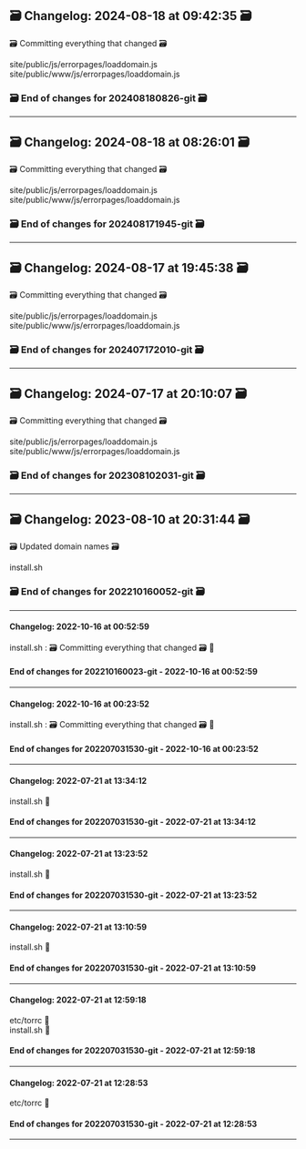 ## 🗃️ Changelog: 2024-08-18 at 09:42:35 🗃️  

🗃️ Committing everything that changed 🗃️  
  
  
site/public/js/errorpages/loaddomain.js  
site/public/www/js/errorpages/loaddomain.js  


### 🗃️ End of changes for 202408180826-git 🗃️  

----  
## 🗃️ Changelog: 2024-08-18 at 08:26:01 🗃️  

🗃️ Committing everything that changed 🗃️  
  
  
site/public/js/errorpages/loaddomain.js  
site/public/www/js/errorpages/loaddomain.js  


### 🗃️ End of changes for 202408171945-git 🗃️  

----  
## 🗃️ Changelog: 2024-08-17 at 19:45:38 🗃️  

🗃️ Committing everything that changed 🗃️  
  
  
site/public/js/errorpages/loaddomain.js  
site/public/www/js/errorpages/loaddomain.js  


### 🗃️ End of changes for 202407172010-git 🗃️  

----  
## 🗃️ Changelog: 2024-07-17 at 20:10:07 🗃️  

🗃️ Committing everything that changed 🗃️  
  
  
site/public/js/errorpages/loaddomain.js  
site/public/www/js/errorpages/loaddomain.js  


### 🗃️ End of changes for 202308102031-git 🗃️  

----  
## 🗃️ Changelog: 2023-08-10 at 20:31:44 🗃️  

🗃️ Updated domain names 🗃️  
  
  
install.sh  


### 🗃️ End of changes for 202210160052-git 🗃️  

----  
#### Changelog: 2022-10-16 at 00:52:59  

install.sh : 🗃️ Committing everything that changed 🗃️ 🚀  
  
#### End of changes for 202210160023-git - 2022-10-16 at 00:52:59  
  
----  
  
#### Changelog: 2022-10-16 at 00:23:52  

install.sh : 🗃️ Committing everything that changed 🗃️ 🚀  
  
#### End of changes for 202207031530-git - 2022-10-16 at 00:23:52  
  
----  
  
#### Changelog: 2022-07-21 at 13:34:12  
  
install.sh      🚀  
  
#### End of changes for 202207031530-git - 2022-07-21 at 13:34:12  
  
----  
  
#### Changelog: 2022-07-21 at 13:23:52  
  
install.sh      🚀  
  
#### End of changes for 202207031530-git - 2022-07-21 at 13:23:52  
  
----  
  
#### Changelog: 2022-07-21 at 13:10:59  
  
install.sh      🚀  
  
#### End of changes for 202207031530-git - 2022-07-21 at 13:10:59  
  
----  
  
#### Changelog: 2022-07-21 at 12:59:18  
  
etc/torrc      🚀  
install.sh      🚀  
  
#### End of changes for 202207031530-git - 2022-07-21 at 12:59:18  
  
----  
  
#### Changelog: 2022-07-21 at 12:28:53  
  
etc/torrc      🚀  
  
#### End of changes for 202207031530-git - 2022-07-21 at 12:28:53  
  
----  
  

